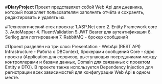 #**DiaryProject**
Проект представляет собой Web Api для дневника, который позволяет пользователям заполнять отчёта и сохранять, редактировать и удалять их.

#Технологический стек проекта:
1.ASP.Net core
2. Entity Framework core
3. AutoMapper
4. FluentValidation
5.JWT Bearer для аутентификации
6. Serilog для логгирования
7. RabbitMQ - брокер сообщений

#Проект разделён на три слоя:
Presentation - WebApi (REST API)
Infrastructure - Работа с DBContext, брокерами сообщений
Core - ядро проекта (Application для сервисов, выступающих посредниками между контроллерами и базами данных, Domain для связанных с проектом Entity и DTO).
В проекте также используется Dependency Injection для регистрации всех зависимостей для конфигурации Web Api в одном месте.

